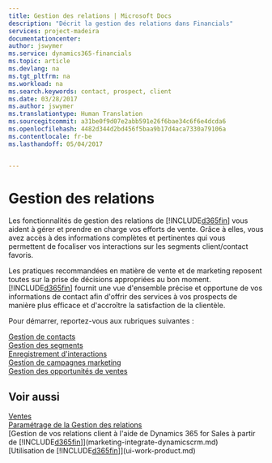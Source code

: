 ```yaml
---
title: Gestion des relations | Microsoft Docs
description: "Décrit la gestion des relations dans Financials"
services: project-madeira
documentationcenter: 
author: jswymer
ms.service: dynamics365-financials
ms.topic: article
ms.devlang: na
ms.tgt_pltfrm: na
ms.workload: na
ms.search.keywords: contact, prospect, client
ms.date: 03/28/2017
ms.author: jswymer
ms.translationtype: Human Translation
ms.sourcegitcommit: a31be0f9d07e2abb591e26f6bae34c6f6e4dcda6
ms.openlocfilehash: 4482d344d2bd456f5baa9b17d4aca7330a79106a
ms.contentlocale: fr-be
ms.lasthandoff: 05/04/2017


---
```

# <a name="relationship-management"></a>Gestion des relations
Les fonctionnalités de gestion des relations de [!INCLUDE[d365fin](includes/d365fin_md.md)] vous aident à gérer et prendre en charge vos efforts de vente. Grâce à elles, vous avez accès à des informations complètes et pertinentes qui vous permettent de focaliser vos interactions sur les segments client/contact favoris.

Les pratiques recommandées en matière de vente et de marketing reposent toutes sur la prise de décisions appropriées au bon moment. [!INCLUDE[d365fin](includes/d365fin_md.md)] fournit une vue d'ensemble précise et opportune de vos informations de contact afin d'offrir des services à vos prospects de manière plus efficace et d'accroître la satisfaction de la clientèle.

Pour démarrer, reportez-vous aux rubriques suivantes :

[Gestion de contacts](marketing-contacts.md)  
[Gestion des segments](marketing-segments.md)  
[Enregistrement d'interactions](marketing-interactions.md)  
[Gestion de campagnes marketing](marketing-campaigns.md)  
[Gestion des opportunités de ventes](marketing-manage-sales-opportunities.md)

## <a name="see-also"></a>Voir aussi
[Ventes](sales-manage-sales.md)  
[Paramétrage de la Gestion des relations](marketing-setup-marketing.md)  
[Gestion de vos relations client à l'aide de Dynamics 365 for Sales à partir de [!INCLUDE[d365fin](includes/d365fin_md.md)]](marketing-integrate-dynamicscrm.md)  
[Utilisation de [!INCLUDE[d365fin](includes/d365fin_md.md)]](ui-work-product.md)  

